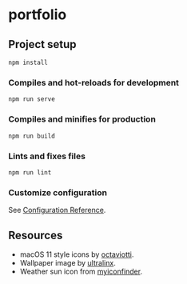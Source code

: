 # portfolio

## Project setup

```
npm install
```

### Compiles and hot-reloads for development

```
npm run serve
```

### Compiles and minifies for production

```
npm run build
```

### Lints and fixes files

```
npm run lint
```

### Customize configuration

See [Configuration Reference](https://cli.vuejs.org/config/).

## Resources

- macOS 11 style icons by [octaviotti](https://www.deviantart.com/octaviotti).
- Wallpaper image by [ultralinx](https://theultralinx.com/2018/11/gradient-wave-wallpaper-by-ultralinx).
- Weather sun icon from [myiconfinder](http://www.myiconfinder.com/icon/sun-heat-hot-weather-summer-sunshine/22781).
